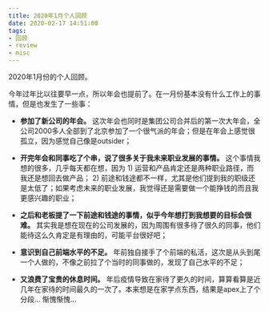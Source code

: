 ```yaml
---
title: 2020年1月个人回顾
date: 2020-02-17 14:51:00
tags:
- 回顾
- review
- misc
---
```

2020年1月份的个人回顾。
<!-- more -->
今年过年比以往要早一点，所以年会也提前了。在一月份基本没有什么工作上的事情，但是也发生了一些事：
- __参加了新公司的年会。__
这次年会也同时是集团公司合并后的第一次大年会，全公司2000多人全部到了北京参加了一个很气派的年会；但是在年会上感觉很孤立，因为感觉自己像是outsider；

- __开完年会和同事吃了个串，说了很多关于我未来职业发展的事情。__
这个事情我想的很多，几乎每天都在想，因为 1) 运营和产品肯定还是两种职业路径，而我还是想回去做产品； 2) 前途和钱途都不一样，尤其是他们提到我的职级还是太低了；如果考虑未来的职业发展，我觉得还是需要做一个能挣钱的而且我更感兴趣的职业；

- __之后和老板提了一下前途和钱途的事情，似乎今年想打到我想要的目标会很难。__
其实我是想在现在的公司发展的，因为周围有很多待了很久的同事，他们能待这么久肯定是有理由的，可能平台很好吧；

- __意识到自己前端水平的不足。__
年前独自接手了个前端的私活，这次是从头到尾一个人做的，不像之前拉了个当时的同事做的，发现了自己水平的不足；

- __又浪费了宝贵的休息时间。__
年后疫情导致在家待了更久的时间，算算看算是近几年在家待的时间最久的一次了。本来想是在家学点东西，结果是apex上了个分段... 惭愧惭愧...